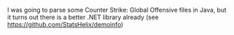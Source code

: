 I was going to parse some Counter Strike: Global Offensive files in Java, but it turns out there is a better .NET library already (see https://github.com/StatsHelix/demoinfo)
